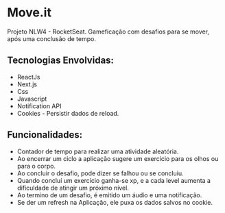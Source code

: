 # Move.it

Projeto NLW4 - RocketSeat. Gameficação com desafios para se mover, após uma conclusão de tempo.

## Tecnologias Envolvidas:

- ReactJs
- Next.js
- Css
- Javascript
- Notification API
- Cookies - Persistir dados de reload.

## Funcionalidades: 

- Contador de tempo para realizar uma atividade aleatória.
- Ao encerrar um ciclo a aplicação sugere um exercício para os olhos ou para o corpo.
- Ao concluir o desafio, pode dizer se falhou ou se concluiu.
- Quando concluí um exercício ganha-se xp, e a cada level aumenta a dificuldade de atingir um próximo nível.
- Ao termino de um desafio, é emitido um áudio e uma notificação.
- Se der um refresh na Aplicação, ele puxa os dados salvos no cookie.


